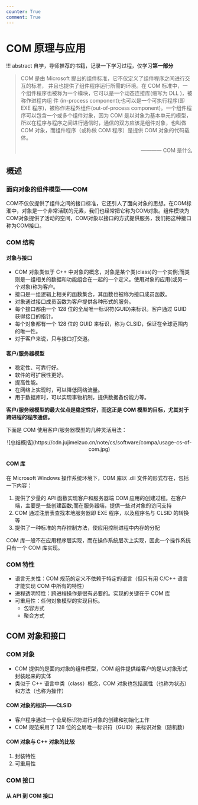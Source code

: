 ```yaml
---
counter: True
comment: True
---
```



# COM 原理与应用

!!! abstract
    自学，导师推荐的书籍，记录一下学习过程，仅学习**第一部分**


> COM 是由 Microsoft 提出的组件标准，它不仅定义了组件程序之间进行交互的标准， 井且也提供了组件程序运行所需的环境。在 COM 标准中，一个组件程序也被称为一个模块，它可以是一个动态连接库(缩写为 DLL )，被称作进程内组 件 (in-process component);也可以是一个可执行程序(即 EXE 程序)，被称作进程外组件(out-of-process component)。一个组件程序可以包含一个或多个组件对象，因为 COM 是以对象为基本单元的模型，所以在程序与程序之间进行通信时，通信的双方应该是组件对象，也叫做 COM 对象，而组件程序（或称做 COM 程序）是提供 COM 对象的代码载体。
> <div style="text-align: right">———— COM 是什么</div>

<!-- 第一部分 -->

## 概述

### 面向对象的组件模型——COM

COM不仅仅提供了组件之间的接口标准，它还引人了面向对象的思想。在COM标淮中，对象是一个非常活联的元素，我们也经常把它称为COM对象。组件模块为COM对象提供了活动的空间，COM对象以接口的方式提供服务，我们把这种接口称为COM接口。

### COM 结构

#### 对象与接口

- COM 对象类似于 C++ 中对象的概念，对象是某个类(class)的一个实例;而类则是一组相关的数据和功能组合在一起的一个定义。使用对象的应用(或另一个对象)称为客户。
- 接口是一组逻辑上相关的函数集合，其函数也被称为接口成员函数。
- 对象通过接口成员函数为客户提供各种形式的服务。
- 每个接口都由一个 128 位的全局唯一标识符(GUID)来标识。客户通过 GUID 获得接口的指针。
- 每个对象都有一个 128 位的 GUID 来标识，称为 CLSID，保证在全球范围内的唯一性。
- 对于客户来说，只与接口打交道。

#### 客户/服务器模型

- 稳定性、可靠行好。
- 软件的可扩展性更好。
- 提高性能。
- 在网络上实现时，可以降低网络流量。
- 用于数据库时，可以实现事物机制，提供数据备份能力等。

**客户/服务器模型的最大优点是稳定性好，而这正是 COM 模型的目标，尤其对于跨进程的程序通信。**

下面是 COM 使用客户/服务器模型的几种灵活用法：

<center>![总结概括](https://cdn.jujimeizuo.cn/note/cs/software/compa/usage-cs-of-com.jpg)</center>

#### COM 库

在 Microsoft Windows 操作系统环境下，COM 库以 .dll 文件的形式存在，包括一下内容：

1. 提供了少量的 API 函数实现客户和服务器端 COM 应用的创建过程。在客户端，主要是一些创建函数;而在服务器端，提供一些对对象的访问支持
2. COM 通过注册表查找本地服务器即 EXE 程序，以及程序名与 CLSID 的转换等
3. 提供了一种标准的内存控制方法，使应用控制进程中内存的分配

COM 库一般不在应用程序层实现，而在操作系统层次上实现，因此一个操作系统只有一个 COM 库实现。


### COM 特性

- 语言无关性：COM 规范的定义不依赖于特定的语言（但只有用 C/C++ 语言才能实现 COM 中所有的特性）
- 进程透明特性：跨进程操作是很有必要的。实现的关键在于 COM 库
- 可重用性：任何对象模型的实现目标。
    - 包容方式
    - 聚合方式


## COM 对象和接口

### COM 对象

- COM 提供的是面向对象的组件模型，COM 组件提供给客户的是以对象形式封装起来的实体
- 类似于 C++ 语言中类（class）概念，COM 对象也包括属性（也称为状态）和方法（也称为操作）

#### COM 对象的标识——CLSID

- 客户程序通过一个全局标识符进行对象的创建和初始化工作
- COM 规范采用了 128 位的全局唯一标识符（GUID）来标识对象（随机数）

#### COM 对象与 C++ 对象的比较

1. 封装特性
2. 可重用性

### COM 接口

#### 从 API 到 COM 接口

